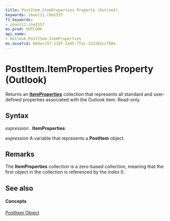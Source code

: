 ```yaml
---
title: PostItem.ItemProperties Property (Outlook)
keywords: vbaol11.chm1557
f1_keywords:
- vbaol11.chm1557
ms.prod: OUTLOOK
api_name:
- Outlook.PostItem.ItemProperties
ms.assetid: b6decc5f-110f-1a45-7fac-322a93ccf60e
---
```



# PostItem.ItemProperties Property (Outlook)

Returns an  **[ItemProperties](itemproperties-object-outlook.md)** collection that represents all standard and user-defined properties associated with the Outlook item. Read-only.


## Syntax

 _expression_ . **ItemProperties**

 _expression_ A variable that represents a **PostItem** object.


## Remarks

The  **ItemProperties** collection is a zero-based collection, meaning that the first object in the collection is referenced by the index 0.


## See also


#### Concepts


[PostItem Object](postitem-object-outlook.md)

